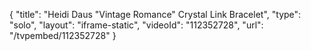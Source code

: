 {
    "title": "Heidi Daus \"Vintage Romance\" Crystal Link Bracelet",
    "type": "solo",
    "layout": "iframe-static",
    "videoId": "112352728",
    "url": "\/tvpembed\/112352728"
}